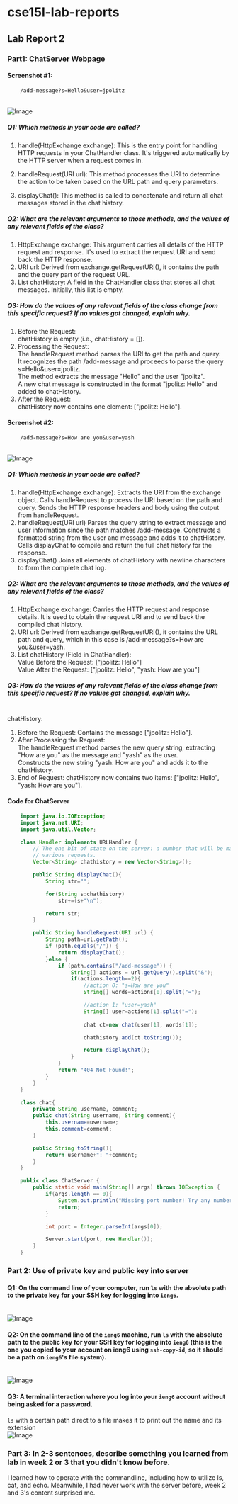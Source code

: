 # cse15l-lab-reports

## Lab Report 2

### Part1: ChatServer Webpage

#### Screenshot #1: 
```console
    /add-message?s=Hello&user=jpolitz
```
<br>![Image](https://github.com/andycv587/cse15l-lab-reports/blob/main/lab-report-2/Screenshot%202024-04-16%20130724.png?raw=true)

##### Q1: Which methods in your code are called?

1. handle(HttpExchange exchange):
This is the entry point for handling HTTP requests in your ChatHandler class. It's triggered automatically by the HTTP server when a request comes in.

2. handleRequest(URI url):
This method processes the URI to determine the action to be taken based on the URL path and query parameters.

3. displayChat():
This method is called to concatenate and return all chat messages stored in the chat history.

##### Q2: What are the relevant arguments to those methods, and the values of any relevant fields of the class?

1. HttpExchange exchange: This argument carries all details of the HTTP request and response. It's used to extract the request URI and send back the HTTP response.
2. URI url: Derived from exchange.getRequestURI(), it contains the path and the query part of the request URL.
3. List<String> chatHistory: A field in the ChatHandler class that stores all chat messages. Initially, this list is empty.


##### Q3: How do the values of any relevant fields of the class change from this specific request? If no values got changed, explain why.
1. Before the Request:
<br>chatHistory is empty (i.e., chatHistory = []).
2. Processing the Request:
<br>The handleRequest method parses the URI to get the path and query.
<br>It recognizes the path /add-message and proceeds to parse the query s=Hello&user=jpolitz.
<br>The method extracts the message "Hello" and the user "jpolitz".
<br>A new chat message is constructed in the format "jpolitz: Hello" and added to chatHistory.
3. After the Request:
<br>chatHistory now contains one element: ["jpolitz: Hello"].


#### Screenshot #2: 
```console
    /add-message?s=How are you&user=yash
```
<br>![Image](https://github.com/andycv587/cse15l-lab-reports/blob/main/lab-report-2/Screenshot%202024-04-16%20130743.png?raw=true)

##### Q1: Which methods in your code are called?

1. handle(HttpExchange exchange): 
Extracts the URI from the exchange object.
Calls handleRequest to process the URI based on the path and query.
Sends the HTTP response headers and body using the output from handleRequest.
2. handleRequest(URI url)
Parses the query string to extract message and user information since the path matches /add-message.
Constructs a formatted string from the user and message and adds it to chatHistory.
Calls displayChat to compile and return the full chat history for the response.
3. displayChat()
Joins all elements of chatHistory with newline characters to form the complete chat log.

##### Q2: What are the relevant arguments to those methods, and the values of any relevant fields of the class?

1. HttpExchange exchange: Carries the HTTP request and response details. It is used to obtain the request URI and to send back the compiled chat history.
2. URI url: Derived from exchange.getRequestURI(), it contains the URL path and query, which in this case is /add-message?s=How are you&user=yash.
3. List<String> chatHistory (Field in ChatHandler):
<br>Value Before the Request: ["jpolitz: Hello"]
<br>Value After the Request: ["jpolitz: Hello", "yash: How are you"]

##### Q3: How do the values of any relevant fields of the class change from this specific request? If no values got changed, explain why.
<br>chatHistory:
1. Before the Request: Contains the message ["jpolitz: Hello"].
2. After Processing the Request:
<br>The handleRequest method parses the new query string, extracting "How are you" as the message and "yash" as the user.
<br>Constructs the new string "yash: How are you" and adds it to the chatHistory.
3. End of Request: chatHistory now contains two items: ["jpolitz: Hello", "yash: How are you"].



#### Code for ChatServer
```java
    import java.io.IOException;
    import java.net.URI;
    import java.util.Vector;

    class Handler implements URLHandler {
        // The one bit of state on the server: a number that will be manipulated by
        // various requests.
        Vector<String> chathistory = new Vector<String>();

        public String displayChat(){
            String str="";

            for(String s:chathistory)
                str+=(s+"\n");

            return str;
        }

        public String handleRequest(URI url) {
            String path=url.getPath();
            if (path.equals("/")) {
                return displayChat();
            }else {
                if (path.contains("/add-message")) {
                    String[] actions = url.getQuery().split("&");
                    if(actions.length==2){    
                        //action 0: "s=How are you"
                        String[] words=actions[0].split("=");

                        //action 1: "user=yash"
                        String[] user=actions[1].split("=");
                        
                        chat ct=new chat(user[1], words[1]);

                        chathistory.add(ct.toString());

                        return displayChat();
                    }
                }
                return "404 Not Found!";
            }
        }
    }

    class chat{
        private String username, comment;
        public chat(String username, String comment){
            this.username=username;
            this.comment=comment;
        }

        public String toString(){
            return username+": "+comment;
        }
    }

    public class ChatServer {
        public static void main(String[] args) throws IOException {
            if(args.length == 0){
                System.out.println("Missing port number! Try any number between 1024 to 49151");
                return;
            }

            int port = Integer.parseInt(args[0]);

            Server.start(port, new Handler());
        }
    }
```

### Part 2: Use of private key and public key into server

#### Q1: On the command line of your computer, run `ls` with the absolute path to the private key for your SSH key for logging into `ieng6`.

<br>![Image](https://github.com/andycv587/cse15l-lab-reports/blob/main/lab-report-2/Screenshot%202024-04-16%20143153.png?raw=true)

#### Q2: On the command line of the `ieng6` machine, run `ls` with the absolute path to the public key for your SSH key for logging into `ieng6` (this is the one you copied to your account on ieng6 using `ssh-copy-id`, so it should be a path on `ieng6`'s file system).

<br>![Image](https://github.com/andycv587/cse15l-lab-reports/blob/main/lab-report-2/Screenshot%202024-04-16%20143200.png?raw=true)

#### Q3: A terminal interaction where you log into your `ieng6` account without being asked for a password.
`ls` with a certain path direct to a file makes it to print out the name and its extension
<br>![Image](https://github.com/andycv587/cse15l-lab-reports/blob/main/lab-report-2/Screenshot%202024-04-16%20143225.png?raw=true)

### Part 3: In 2-3 sentences, describe something you learned from lab in week 2 or 3 that you didn't know before.

I learned how to operate with the commandline, including how to utilize ls, cat, and echo. Meanwhile, I had never work with the server before, week 2 and 3's content surprised me.